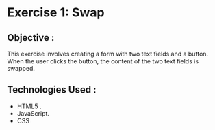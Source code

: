 # Exercise 1: Swap

## Objective :
This exercise involves creating a form with two text fields and a button. When the user clicks the button, the content of the two text fields is swapped.
## Technologies Used :
 - HTML5 .  
 - JavaScript.
 - CSS

